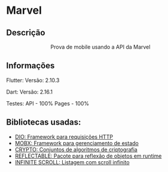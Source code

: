 # Marvel

## Descrição
<p align="center">Prova de mobile usando a API da Marvel</p>

## Informações

Flutter:
Versão: 2.10.3

Dart:
Versão: 2.16.1

Testes:
API - 100%
Pages - 100%

## Bibliotecas usadas:

- [DIO: Framework para requisições HTTP](https://pub.dev/packages/dio)
- [MOBX: Framework para gerenciamento de estado](https://pub.dev/packages/mobx)
- [CRYPTO: Conjuntos de algoritmos de criptografia](https://pub.dev/packages/crypto)
- [REFLECTABLE: Pacote para reflexão de objetos em runtime](https://pub.dev/packages/reflectable)
- [INFINITE SCROLL: Listagem com scroll infinito](https://pub.dev/packages/infinite_scroll_pagination)